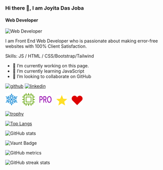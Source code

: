 ### Hi there 👋, I am Joyita Das Joba
#### Web Developer
![Web Developer](https://images.unsplash.com/photo-1653406759381-4d6ca279cab3?w=500&auto=format&fit=crop&q=60&ixlib=rb-4.0.3&ixid=M3wxMjA3fDB8MHxzZWFyY2h8MjB8fGdpdGh1YnxlbnwwfHwwfHx8MA%3D%3D)

I am Front End Web Developer who is passionate about making error-free websites with 100% Client Satisfaction.

Skills:  JS / HTML / CSS/Bootstrap/Tailwind

- 🔭 I’m currently working on this page. 
- 🌱 I’m currently learning JavaScript 
- 👯 I’m looking to collaborate on GitHub 


[<img src='https://cdn.jsdelivr.net/npm/simple-icons@3.0.1/icons/github.svg' alt='github' height='40'>](https://github.com/Joyita03)  [<img src='https://cdn.jsdelivr.net/npm/simple-icons@3.0.1/icons/linkedin.svg' alt='linkedin' height='40'>](https://www.linkedin.com/in/joyita-das-joba/)  

<a href='https://archiveprogram.github.com/'><img src='https://raw.githubusercontent.com/acervenky/animated-github-badges/master/assets/acbadge.gif' width='40' height='40'></a> <a href='https://docs.github.com/en/developers'><img src='https://raw.githubusercontent.com/acervenky/animated-github-badges/master/assets/devbadge.gif' width='40' height='40'></a> <a href='https://github.com/pricing'><img src='https://raw.githubusercontent.com/acervenky/animated-github-badges/master/assets/pro.gif' width='40' height='40'></a> <a href='https://stars.github.com/'><img src='https://raw.githubusercontent.com/acervenky/animated-github-badges/master/assets/starbadge.gif' width='35' height='35'></a> <a href='https://docs.github.com/en/github/supporting-the-open-source-community-with-github-sponsors'><img src='https://raw.githubusercontent.com/acervenky/animated-github-badges/master/assets/sponsorbadge.gif' width='35' height='35'></a> 

[![trophy](https://github-profile-trophy.vercel.app/?username=Joyita03)](https://github.com/ryo-ma/github-profile-trophy)

[![Top Langs](https://github-readme-stats.vercel.app/api/top-langs/?username=Joyita03)](https://github.com/anuraghazra/github-readme-stats)

![GitHub stats](https://github-readme-stats.vercel.app/api?username=Joyita03&show_icons=true)  

![Vaunt Badge](https://api.vaunt.dev/v1/github/entities/Joyita03/contributions?format=svg&private=false)  

![GitHub metrics](https://metrics.lecoq.io/Joyita03)  

![GitHub streak stats](https://streak-stats.demolab.com/?user=Joyita03)  

